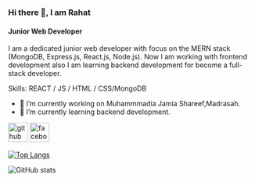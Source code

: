 ### Hi there 👋, I am Rahat
#### Junior Web Developer
 I am a dedicated junior web developer with focus on the MERN stack (MongoDB, Express.js, React.js, Node.js). Now I am working with frontend development also I am learning backend development for become a full-stack developer. 

Skills: REACT / JS / HTML / CSS/MongoDB

- 🔭 I’m currently working on Muhammmadia Jamia Shareef,Madrasah. 
- 🌱 I’m currently learning backend development. 


[<img src='https://cdn.jsdelivr.net/npm/simple-icons@3.0.1/icons/github.svg' alt='github' height='40'>](https://github.com/Rahatul-Alom)  [<img src='https://cdn.jsdelivr.net/npm/simple-icons@3.0.1/icons/facebook.svg' alt='facebook' height='40'>](https://www.facebook.com/Rahat1279)  

[![Top Langs](https://github-readme-stats.vercel.app/api/top-langs/?username=Rahatul-Alom)](https://github.com/anuraghazra/github-readme-stats)

![GitHub stats](https://github-readme-stats.vercel.app/api?username=Rahatul-Alom&show_icons=true&count_private=true)  

